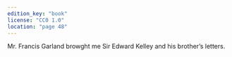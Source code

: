 ```yaml
---
edition_key: "book"
license: "CC0 1.0"
location: "page 48"
---
```

Mr. Francis Garland browght me
Sir Edward Kelley and his brother’s letters.

